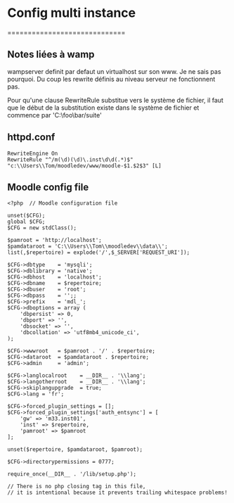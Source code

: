 # Config multi instance
=============================


## Notes liées à wamp
wampserver definit par defaut un virtualhost sur son www. Je ne sais pas pourquoi.
Du coup les rewrite définis au niveau serveur ne fonctionnent pas.

Pour qu'une clause RewriteRule substitue vers le système de fichier, il faut que le début
de la substitution existe dans le système de fichier et commence par 'C:\\foo\\bar/suite'
## httpd.conf
    RewriteEngine On  
    RewriteRule "^/m(\d)(\d)\.inst\d\d(.*)$"  "c:\\Users\\Tom/moodledev/www/moodle-$1.$2$3" [L]


## Moodle config file
    <?php  // Moodle configuration file

    unset($CFG);
    global $CFG;
    $CFG = new stdClass();

    $pamroot = 'http://localhost';
    $pamdataroot = 'C:\\Users\\Tom\\moodledev\\data\\';
    list(,$repertoire) = explode('/',$_SERVER['REQUEST_URI']);

    $CFG->dbtype    = 'mysqli';
    $CFG->dblibrary = 'native';
    $CFG->dbhost    = 'localhost';
    $CFG->dbname    = $repertoire;
    $CFG->dbuser    = 'root';
    $CFG->dbpass    = '';;
    $CFG->prefix    = 'mdl_';
    $CFG->dboptions = array (
        'dbpersist' => 0,
        'dbport' => '',
        'dbsocket' => '',
        'dbcollation' => 'utf8mb4_unicode_ci',
    );

    $CFG->wwwroot   = $pamroot . '/' . $repertoire;
    $CFG->dataroot  = $pamdataroot . $repertoire;
    $CFG->admin     = 'admin';

    $CFG->langlocalroot    = __DIR__ . '\\lang';
    $CFG->langotherroot    = __DIR__ . '\\lang';
    $CFG->skiplangupgrade  = true;
    $CFG->lang = 'fr';

    $CFG->forced_plugin_settings = [];
    $CFG->forced_plugin_settings['auth_entsync'] = [
        'gw' => 'm33.inst01',
        'inst' => $repertoire,
        'pamroot' => $pamroot
    ];

    unset($repertoire, $pamdataroot, $pamroot);

    $CFG->directorypermissions = 0777;

    require_once(__DIR__ . '/lib/setup.php');

    // There is no php closing tag in this file,
    // it is intentional because it prevents trailing whitespace problems!
